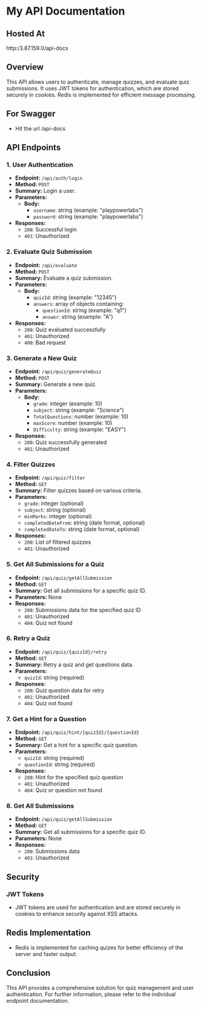 # My API Documentation

## Hosted At

http:/3.87.159.0/api-docs

## Overview

This API allows users to authenticate, manage quizzes, and evaluate quiz submissions. It uses JWT tokens for authentication, which are stored securely in cookies. Redis is implemented for efficient message processing.

## For Swagger

- Hit the url /api-docs

## API Endpoints

### 1. **User Authentication**

- **Endpoint:** `/api/auth/login`
- **Method:** `POST`
- **Summary:** Login a user.
- **Parameters:**
  - **Body:**
    - `username`: string (example: "playpowerlabs")
    - `password`: string (example: "playpowerlabs")
- **Responses:**
  - `200`: Successful login
  - `401`: Unauthorized

### 2. **Evaluate Quiz Submission**

- **Endpoint:** `/api/evaluate`
- **Method:** `POST`
- **Summary:** Evaluate a quiz submission.
- **Parameters:**
  - **Body:**
    - `quizId`: string (example: "12345")
    - `answers`: array of objects containing:
      - `questionId`: string (example: "q1")
      - `answer`: string (example: "A")
- **Responses:**
  - `200`: Quiz evaluated successfully
  - `401`: Unauthorized
  - `400`: Bad request

### 3. **Generate a New Quiz**

- **Endpoint:** `/api/quiz/generateQuiz`
- **Method:** `POST`
- **Summary:** Generate a new quiz.
- **Parameters:**
  - **Body:**
    - `grade`: integer (example: 10)
    - `subject`: string (example: "Science")
    - `TotalQuestions`: number (example: 10)
    - `maxScore`: number (example: 10)
    - `Difficulty`: string (example: "EASY")
- **Responses:**
  - `200`: Quiz successfully generated
  - `401`: Unauthorized

### 4. **Filter Quizzes**

- **Endpoint:** `/api/quiz/filter`
- **Method:** `GET`
- **Summary:** Filter quizzes based on various criteria.
- **Parameters:**
  - `grade`: integer (optional)
  - `subject`: string (optional)
  - `minMarks`: integer (optional)
  - `completedDateFrom`: string (date format, optional)
  - `completedDateTo`: string (date format, optional)
- **Responses:**
  - `200`: List of filtered quizzes
  - `401`: Unauthorized

### 5. **Get All Submissions for a Quiz**

- **Endpoint:** `/api/quiz/getAllSubmission`
- **Method:** `GET`
- **Summary:** Get all submissions for a specific quiz ID.
- **Parameters:** None
- **Responses:**
  - `200`: Submissions data for the specified quiz ID
  - `401`: Unauthorized
  - `404`: Quiz not found

### 6. **Retry a Quiz**

- **Endpoint:** `/api/quiz/{quizId}/retry`
- **Method:** `GET`
- **Summary:** Retry a quiz and get questions data.
- **Parameters:**
  - `quizId`: string (required)
- **Responses:**
  - `200`: Quiz question data for retry
  - `401`: Unauthorized
  - `404`: Quiz not found

### 7. **Get a Hint for a Question**

- **Endpoint:** `/api/quiz/hint/{quizId}/{questionId}`
- **Method:** `GET`
- **Summary:** Get a hint for a specific quiz question.
- **Parameters:**
  - `quizId`: string (required)
  - `questionId`: string (required)
- **Responses:**
  - `200`: Hint for the specified quiz question
  - `401`: Unauthorized
  - `404`: Quiz or question not found

### 8. **Get All Submissions**

- **Endpoint:** `/api/quiz/getAllSubmission`
- **Method:** `GET`
- **Summary:** Get all submissions for a specific quiz ID.
- **Parameters:** None
- **Responses:**
  - `200`: Submissions data
  - `401`: Unauthorized

## Security

### JWT Tokens

- JWT tokens are used for authentication and are stored securely in cookies to enhance security against XSS attacks.

## Redis Implementation

- Redis is implemented for caching quizes for better efficiency of the server and faster output.

## Conclusion

This API provides a comprehensive solution for quiz management and user authentication. For further information, please refer to the individual endpoint documentation.
